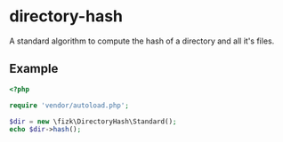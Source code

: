 # directory-hash
A standard algorithm to compute the hash of a directory and all it's files.

## Example
```php
<?php

require 'vendor/autoload.php';

$dir = new \fizk\DirectoryHash\Standard();
echo $dir->hash();
```
